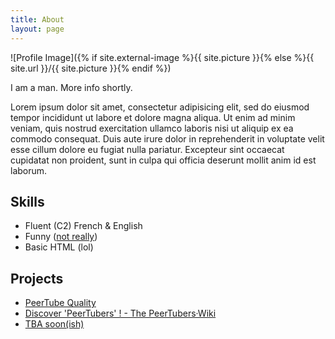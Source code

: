 ```yaml
---
title: About
layout: page
---
```

![Profile Image]({% if site.external-image %}{{ site.picture }}{% else %}{{ site.url }}/{{ site.picture }}{% endif %})

<p>I am a man. More info shortly.</p>

<p>Lorem ipsum dolor sit amet, consectetur adipisicing elit, sed do eiusmod
tempor incididunt ut labore et dolore magna aliqua. Ut enim ad minim veniam,
quis nostrud exercitation ullamco laboris nisi ut aliquip ex ea commodo
consequat. Duis aute irure dolor in reprehenderit in voluptate velit esse
cillum dolore eu fugiat nulla pariatur. Excepteur sint occaecat cupidatat non
proident, sunt in culpa qui officia deserunt mollit anim id est laborum.</p>

<h2>Skills</h2>

<ul class="skill-list">
	<li>Fluent (C2) French & English</li>
	<li>Funny (<a href="https://youtu.be/SQD0z8eB_jA">not really</a>)</li>
	<li>Basic HTML (lol)</li>
</ul>

<h2>Projects</h2>

<ul>
	<li><a href="https://niquarl.codeberg.page/">PeerTube Quality</a></li>
	<li><a href="https://peertubers.frama.wiki/">Discover 'PeerTubers' ! - The PeerTubers·Wiki</a></li>
	<li><a href="https://github.com/niquarl">TBA soon(ish)</a></li>
</ul>
